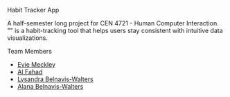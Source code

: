Habit Tracker App

A half-semester long project for CEN 4721 - Human Computer Interaction.\
"" is a habit-tracking tool that helps users stay consistent with intuitive data visualizations.

Team Members
* [Evie Meckley](https://github.com/emeckley)
* [Al Fahad](https://github.com/)
* [Lysandra Belnavis-Walters](https://github.com/LysandraBW)
* [Alana Belnavis-Walters](https://github.com/humonae)

